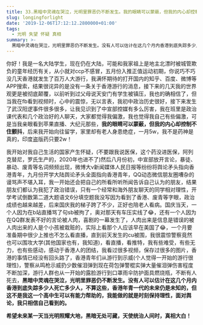 ```yaml
---
title: 33.黑暗中灵魂在哭泣，光明里罪恶仍不断发生。我的眼睛可以蒙蔽，但我的内心却控制不住颤抖。
slug: longingforlight
date: '2019-12-06T17:12:12.2800000+01:00'
tags:
  - 光明 失望 怀疑 真相
summary: >-
  黑暗中灵魂在哭泣，光明里罪恶仍不断发生。没有人可以估计在这几个月内香港到底失踪多少人死亡多少人，不算这些，香港年青一代的未来仍是未知的，但这不是我这一个高中生可以有能力帮助的，我能做的就是时刻保持理性，面对舆论，我只相信自己看到的。希望未来某一天当光明照耀大地，黑暗无处可藏，天使统治人间时，真相大白！
---
```

你好！我是一名大陆学生，现在仍在大陆，可能和我家祖上是地主北漂时被城管欺负的童年经历有关，从小就对ccp不感冒，五月份入推正值运动初期，你说巧不巧没几天香港就发生了百万人大游行，我满怀期待的打开国内的知乎、百度、微博等APP搜索，结果很诧异的是没有一条关于香港游行的消息，接下来的几天我的世界观更是被彻底颠覆，以前听到过父母说天安门有学生被镇压，我也的确相信了，但当我在fb看到视频时，心中的震惊，无以言表，我初中政治历史很好，接下来发生了武汉阳逻事件很多很多，让我见识到了中宣部控媒有多么厉害，我在班里是政治课代表和几个政治好的人聊天，大家都觉得我偏激，我也觉得我自己有些偏激，可是当我亲眼看到苹果直播、大纪元那些，**我的眼睛可以蒙蔽，但我的内心却控制不住颤抖**，后来我开始向往留学，家里却有老人身患绝症，一月5w，我不是药神是真的，印度盗版药只要2w！



我开始对我自己生活的国家产生怀疑，(不要跟我说医保，这个药没进医保，阿列克替尼，罗氏生产的，2020年也进不了)然后八月份初，中宣部放开言论，暴徒、暴动、废青等名词频频出现，微博大v新闻媒体人民日报等纷纷将舆论矛头指向香港青年，九月份开学大陆舆论矛头全面指向香港青年，QQ动态微信朋友圈嘈杂的谩骂声不堪入耳，我一开始还会把自己的所看所听所闻告诉自己认为的朋友，结果朋友们都认为我犯了政治错误，只有一个经常和海外朋友聊天的同学相对理性，开学考试倒数第二道大题语文6分填空题我没写因为看到了香港、废青等字眼，政治成绩也越来越差，后来国庆我的梯子跨了不少，正好也陪老人看病。国庆当天，一个人因为在b站直播骂了句sb被拘了，奥对那天有车压实线了😂，还有一个人因为在QQ群发表不好的言论被人肉，喜剧的一幕发生了，人肉出来是信息是错误的被人肉出来的人是个小孩被栽赃的，实际上看那个人应该早在美国了😂，一个月要准备期中很少上推也不怎么看直播，直到前天发生的cu被围，我很震惊警察竟然也可以围攻大学(其他国家也有，我知道)，看直播，看推特，我有些难受，有些无力，也有些感动，感动于香港人的团结，我看过很多视频，保存过很多的图片，香港的事情已经没有回头路了，香港青年们从游行到示威(个人觉得一开始的游行很理性)，警察从鸣枪示威扔少数催泪弹到现在荷包弹警棍实弹大量催泪弹伤害程度不断加深，游行人群也从一开始的露脸游行到口罩雨伞防护面具燃烧瓶，不断有人死去，**黑暗中灵魂在哭泣，光明里罪恶仍不断发生。没有人可以估计在这几个月内香港到底失踪多少人死亡多少人，不算这些，香港年青一代的未来仍是未知的，但这不是我这一个高中生可以有能力帮助的，我能做的就是时刻保持理性，面对舆论，我只相信自己看到的。**

**希望未来某一天当光明照耀大地，黑暗无处可藏，天使统治人间时，真相大白！**
